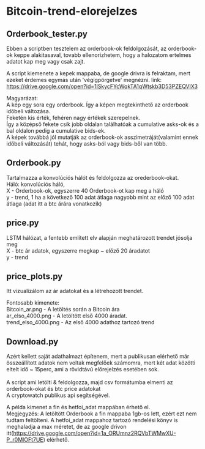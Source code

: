# Bitcoin-trend-elorejelzes

## Orderbook_tester.py
Ebben a scriptben tesztelem az orderbook-ok feldolgozását, az orderbook-ok keppe alakitasaval, tovabb ellenorizhetem, hogy a halozatom ertelmes adatot kap meg vagy csak zajt.

A script kiemenete a kepek mappaba, de google drivra is felraktam, mert ezeket érdemes egymás után 'végigpörgetve' megnézni.
link: https://drive.google.com/open?id=1lSkycFYcWqkTA1qWtskb3D53PZEQVlX3

Magyarázat: </br>
A kép egy sora egy orderbook. Így a képen megtekinthető az orderbook időbeli változása. </br>
Feketén kis érték, fehéren nagy értékek szerepelnek. </br>
Így a középső fekete csík jobb oldalan találhatóak a cumulative asks-ok és a bal oldalon pedig a cumulative bids-ek.<br />
A képek továbbá jól mutatják az orderbook-ok asszimetráját(valamint ennek időbeli változását) tehát, hogy asks-ból vagy bids-ből van több. 


## Orderbook.py
Tartalmazza a konvolúciós hálót és feldolgozza az orederbook-okat.  </br>
Háló: konvolúciós háló, </br>
X - Orderbook-ok, egyszerre 40 Orderbook-ot kap meg a háló</br>
y - trend, 1 ha a következő 100 adat átlaga nagyobb mint az előző 100 adat átlaga
(adat itt a btc árára vonatkozik)</br>

## price.py

LSTM hálózat, a fentebb említett elv alapján meghatározott trendet jósolja meg </br>
X - btc ár adatok, egyszerre megkap ~ előző 20 áradatot </br>
y - trend </br>

## price_plots.py
Itt vizualizálom az ár adatokat és a létrehozott trendet. </br>

Fontosabb kimenete:<br />
Bitcoin_ar.png - A letöltés során a Bitcoin ára </br>
ar_elso_4000.png - A letöltött első 4000 áradat. </br>
trend_elso_4000.png - Az első 4000 adathoz tartozó trend </br>

## Download.py
Azért kellett saját adathalmazt építenem, mert a publikusan elérhető már összeállított adatok nem voltak megfelőek számomra, mert két adat közötti eltelt idő ~ 15perc, ami a rövidtávú előrejelzés esetében sok.</br>
</br>
A script ami letölti & feldolgozza, majd csv formátumba elmenti az orderbook-okat és btc price adatokat</br>
A cryptowatch publikus api segítségével.</br>

A példa kimenet a fin és hetfoi_adat mappában érhető el.</br>
Megjegyzés: A letöltött Orderbook a fin mappaba 1gb-os lett, ezért ezt nem tudtam feltölteni. A hetfoi_adat mappahoz tartozó rendelési könyv is meghaladja a max méretet, de az google drivon itt(https://drive.google.com/open?id=1a_ORUmnz2RQVbTWMwXU-P_r0MlOFt7UE) elérhető. </br>
